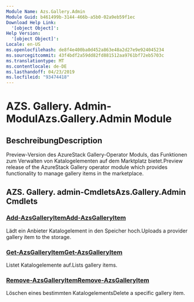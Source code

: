 ```yaml
---
Module Name: Azs.Gallery.Admin
Module Guid: b461499b-3144-466b-a5b0-02a9eb59f1ec
Download Help Link:
  '[object Object]': 
Help Version:
  '[object Object]': 
Locale: en-US
ms.openlocfilehash: de8f4e400ba0d452a863e48a2d27e9e924045234
ms.sourcegitcommit: 43f4bdf2a59dd82fd881512aa9761bf72eb5703c
ms.translationtype: MT
ms.contentlocale: de-DE
ms.lasthandoff: 04/23/2019
ms.locfileid: "93474418"
---
```

# <span data-ttu-id="4793c-101">AZS. Gallery. Admin-Modul</span><span class="sxs-lookup"><span data-stu-id="4793c-101">Azs.Gallery.Admin Module</span></span>
## <span data-ttu-id="4793c-102">Beschreibung</span><span class="sxs-lookup"><span data-stu-id="4793c-102">Description</span></span>
<span data-ttu-id="4793c-103">Preview-Version des AzureStack Gallery-Operator Moduls, das Funktionen zum Verwalten von Katalogelementen auf dem Marktplatz bietet.</span><span class="sxs-lookup"><span data-stu-id="4793c-103">Preview release of the AzureStack Gallery operator module which provides functionality to manage gallery items in the marketplace.</span></span>

## <span data-ttu-id="4793c-104">AZS. Gallery. admin-Cmdlets</span><span class="sxs-lookup"><span data-stu-id="4793c-104">Azs.Gallery.Admin Cmdlets</span></span>
### [<span data-ttu-id="4793c-105">Add-AzsGalleryItem</span><span class="sxs-lookup"><span data-stu-id="4793c-105">Add-AzsGalleryItem</span></span>](Add-AzsGalleryItem.md)
<span data-ttu-id="4793c-106">Lädt ein Anbieter Katalogelement in den Speicher hoch.</span><span class="sxs-lookup"><span data-stu-id="4793c-106">Uploads a provider gallery item to the storage.</span></span>

### [<span data-ttu-id="4793c-107">Get-AzsGalleryItem</span><span class="sxs-lookup"><span data-stu-id="4793c-107">Get-AzsGalleryItem</span></span>](Get-AzsGalleryItem.md)
<span data-ttu-id="4793c-108">Listet Katalogelemente auf.</span><span class="sxs-lookup"><span data-stu-id="4793c-108">Lists gallery items.</span></span>

### [<span data-ttu-id="4793c-109">Remove-AzsGalleryItem</span><span class="sxs-lookup"><span data-stu-id="4793c-109">Remove-AzsGalleryItem</span></span>](Remove-AzsGalleryItem.md)
<span data-ttu-id="4793c-110">Löschen eines bestimmten Katalogelements</span><span class="sxs-lookup"><span data-stu-id="4793c-110">Delete a specific gallery item.</span></span>

